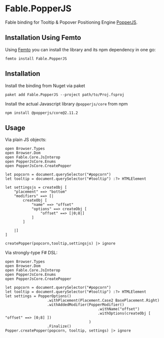# Fable.PopperJS

Fable binding for Tooltip & Popover Positioning Engine [PopperJS](https://popper.js.org/).


## Installation Using Femto

Using [Femto](https://github.com/Zaid-Ajaj/Femto) you can install the library and its npm dependency in one go:
```
femto install Fable.PopperJS
```

## Installation

Install the binding from Nuget via paket
```
paket add Fable.PopperJS --project path/to/Proj.fsproj
```

Install the actual Javascript library `@popperjs/core` from npm
```
npm install @popperjs/core@2.11.2
```

## Usage


Via plain JS objects:

```f#
open Browser.Types
open Browser.Dom
open Fable.Core.JsInterop
open PopperJsCore.Enums
open PopperJsCore.CreatePopper

let popcorn = document.querySelector("#popcorn")
let tooltip = document.querySelector("#tooltip") :?> HTMLElement

let settingsjs = createObj [
    "placement" ==> "bottom"
    "modifiers" ==> [|
        createObj [
            "name" ==> "offset"
            "options" ==> createObj [
                "offset" ==> [|0;8|]
            ]
        ]
        
    |]
]

createPopper(popcorn,tooltip,settingsjs) |> ignore
```


Via strongly-type F# DSL:
```f#
open Browser.Types
open Browser.Dom
open Fable.Core.JsInterop
open PopperJsCore.Enums
open PopperJsCore.CreatePopper

let popcorn = document.querySelector("#popcorn")
let tooltip = document.querySelector("#tooltip") :?> HTMLElement
let settings = PopperOptions()
                   .withPlacement(Placement.Case2 BasePlacement.Right)
                   .withAddedModifier(PopperModifier()
                                          .withName("offset")
                                          .withOptions(createObj [ "offset" ==> [0;8] ])
                                      )
                   .Finalize()
Popper.createPopper(popcorn, tooltip, settings) |> ignore
```

